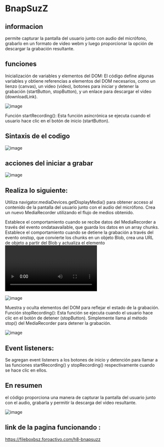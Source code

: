 # BnapSuzZ
## informacion
permite capturar la pantalla del usuario junto con audio del micrófono, grabarlo en un formato de video webm y luego proporcionar la opción de descargar la grabación resultante.

## funciones 
Inicialización de variables y elementos del DOM: El código define algunas variables y obtiene referencias a elementos del DOM necesarios, como un lienzo (canvas), un video (video), botones para iniciar y detener la grabación (startButton, stopButton), y un enlace para descargar el video (downloadLink).

![image](https://github.com/AvastrOficial/BnapSuzZ/assets/91764815/f4ada2c0-e86d-4708-9f87-90fdf90935b7)

Función startRecording(): Esta función asincrónica se ejecuta cuando el usuario hace clic en el botón de inicio (startButton).

## Sintaxis de el codigo 
![image](https://github.com/AvastrOficial/BnapSuzZ/assets/91764815/5ea68c39-b331-466e-9b5f-9c97d72b8a6e)

## acciones del iniciar a grabar
![image](https://github.com/AvastrOficial/BnapSuzZ/assets/91764815/13bd1da4-2933-4a5f-876e-96034a80addb)


## Realiza lo siguiente:
Utiliza navigator.mediaDevices.getDisplayMedia() para obtener acceso al contenido de la pantalla del usuario junto con el audio del micrófono.
Crea un nuevo MediaRecorder utilizando el flujo de medios obtenido.

Establece el comportamiento cuando se recibe datos del MediaRecorder a través del evento ondataavailable, que guarda los datos en un array chunks.
Establece el comportamiento cuando se detiene la grabación a través del evento onstop, que convierte los chunks en un objeto Blob, crea una URL de objeto a partir del Blob y actualiza el elemento <video> con esta URL para que el usuario pueda reproducir la grabación.

![image](https://github.com/AvastrOficial/BnapSuzZ/assets/91764815/f07f9704-3322-4acb-936d-d4ed150c5e8e)

Muestra y oculta elementos del DOM para reflejar el estado de la grabación.
Función stopRecording(): Esta función se ejecuta cuando el usuario hace clic en el botón de detener (stopButton). Simplemente llama al método stop() del MediaRecorder para detener la grabación.

![image](https://github.com/AvastrOficial/BnapSuzZ/assets/91764815/d25160d3-4e3a-40a8-a6ee-a00b9f3a8f1f)

## Event listeners:
Se agregan event listeners a los botones de inicio y detención para llamar a las funciones startRecording() y stopRecording() respectivamente cuando se hace clic en ellos.

## En resumen
el código proporciona una manera de capturar la pantalla del usuario junto con el audio, grabarla y permitir la descarga del video resultante.

![image](https://github.com/AvastrOficial/BnapSuzZ/assets/91764815/66b27020-e2df-4a9b-bb83-2cf3b62180ad)

## link de la pagina funcionando :
https://fileboxbsz.foroactivo.com/h8-bnapsuzz	
